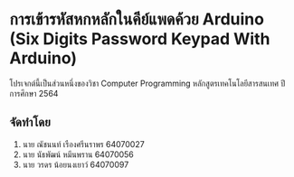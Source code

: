 # การเข้ารหัสหกหลักในคีย์แพดค้วย Arduino <br />(Six Digits Password Keypad With Arduino)
โปรเจกต์นี้เป็นส่วนหนึ่งของวิชา Computer Programming หลักสูตรเทคโนโลยีสารสนเทศ ปีการศึกษา 2564
## จัดทำโดย
1.   นาย ณัชนนท์ เรืองศรีนราพร 64070027
2.   นาย นัธพัฒน์ หมีนพราน 64070056
3.   นาย วรดร น้อยนงเยาว์ 64070097 
